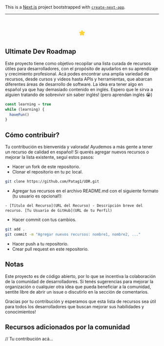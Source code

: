 This is a [Next.js](https://nextjs.org/) project bootstrapped with [`create-next-app`](https://github.com/vercel/next.js/tree/canary/packages/create-next-app).

---
<br>

<p align="center">
  <img src="./public/favicon-32x32.png" alt="logo">
</p>

## Ultimate Dev Roadmap

Este proyecto tiene como objetivo recopilar una lista curada de recursos útiles para desarrolladores, con el propósito de ayudarlos en su aprendizaje y crecimiento profesional. Acá podes encontrar una amplia variedad de recursos, desde cursos y videos hasta APIs y herramientas, que abarcan diferentes áreas de desarrollo de software. La idea era tener algo en español ya que hay demasiado contenido en inglés. Espero que le sirva a alguien tratando de sobrevivir sin saber inglés! (pero aprendan inglés 😭)

```ts
const learning = true
while (learning) {
  haveFun()
}
```

## Cómo contribuir?

Tu contribución es bienvenida y valorada! Ayudemos a más gente a tener un recurso de calidad en español! Si querés agregar nuevos recursos o mejorar la lista existente, seguí estos pasos:

- Hacer un fork de este repositorio.
- Clonar el repositorio en tu pc local.

```bash
git clone https://github.com/Patag1/UDR.git
```

- Agregar tus recursos en el archivo README.md con el siguiente formato (tu usuario es opcional!):

```
- [Título del Recurso](URL del Recurso) - Descripción breve del recurso. [Tu Usuario de GitHub](URL de tu Perfil)
```

- Hacer commit con tus cambios.

```bash
git add .
git commit -m "Agregar nuevos recursos: nombre1, nombre2, ..."
```

- Hacer push a tu repositorio.
- Crear pull request en este repositorio.

## Notas

Este proyecto es de código abierto, por lo que se incentiva la colaboración de la comunidad de desarrolladores. Si tenés sugerencias para mejorar la organización o cualquier otra idea que pueda beneficiar a la comunidad, sentite libre de abrir un issue o discutirlo en la sección de comentarios.

Gracias por tu contribución y esperamos que esta lista de recursos sea útil para todos los desarrolladores que buscan mejorar sus habilidades y conocimientos!

## Recursos adicionados por la comunidad

// Tu contribución acá...
